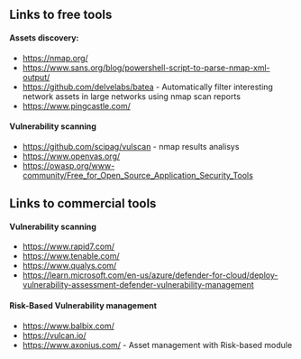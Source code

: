 ## Links to free tools 

#### Assets discovery:

* https://nmap.org/
* https://www.sans.org/blog/powershell-script-to-parse-nmap-xml-output/
* https://github.com/delvelabs/batea - Automatically filter interesting network assets in large networks using nmap scan reports
* https://www.pingcastle.com/

####  Vulnerability scanning

* https://github.com/scipag/vulscan - nmap results analisys 
* https://www.openvas.org/
* https://owasp.org/www-community/Free_for_Open_Source_Application_Security_Tools

## Links to commercial tools 

#### Vulnerability scanning

* https://www.rapid7.com/
* https://www.tenable.com/
* https://www.qualys.com/
* https://learn.microsoft.com/en-us/azure/defender-for-cloud/deploy-vulnerability-assessment-defender-vulnerability-management

#### Risk-Based Vulnerability management

* https://www.balbix.com/
* https://vulcan.io/
* https://www.axonius.com/ - Asset management with Risk-based module


